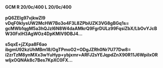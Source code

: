 #### GCM R 20/0c/400 L 20/0c/400
**pQ6ZElg97vjkwZl9**<br/>**vDqF0kIysUW2McHW7Bo3o4F3L8ZPbiUZK3VG8gBGq1s=**<br/>**gcMWb1qgM5a3hQJzI6N8W4daAMkrQ9FgrDULz99FqsiZbX/LbOvYJcBW30FxlH3AgWOz4DpKMIV9DBJ4...**<br/><br/>
**s5qxE+jZXpa8F6ao**<br/>**ibgmU92kzUhMBm18/OgTPmoO2+ODgJZRh0Nr7U77Dw8=**<br/>**i2zrTzM8ynMXx3wYuHyp+ybjxmr+ARFJ2sYEJqpdZnX90R11J6WpiIxORwljxOQNAk8c7Bes7KpXC0FX...**
